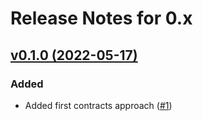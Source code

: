 # Release Notes for 0.x

## [v0.1.0 (2022-05-17)](https://github.com/easy-http/layer-contracts-dart/releases/tag/v0.1.0)

### Added
- Added first contracts approach ([#1](https://github.com/easy-http/layer-contracts/pull/1))
